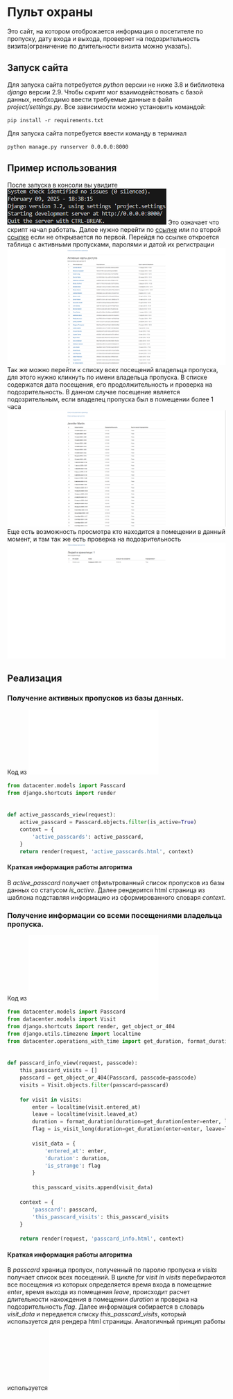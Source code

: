 # Пульт охраны


Это сайт, на котором отоброжается информация о посетителе по пропуску, дату входа и выхода, проверяет на подозрительность визита(ограничение по длительности визита можно указать).


## Запуск сайта


Для запуска сайта потребуется *python* версии не ниже 3.8 и библиотека *django* версии 2.9. Чтобы скрипт мог взаимодействовать с базой данных, необходимо ввести требуемые данные в файл *project/settings.py*. 
Все зависимости можно установить командой:
```
pip install -r requirements.txt
```

Для запуска сайта потребуется ввести команду в терминал
```
python manage.py runserver 0.0.0.0:8000
```


## Пример использования


После запуска в консоли вы увидите ![Картинка](img/image.png) 
Это означает что скрипт начал работать. Далее нужно перейти по [ссылке](http://0.0.0.0:8000) или по второй [ссылке](http://127.0.0.1:8000) если не открывается по первой.
Перейдя по ссылке откроется таблица с активными пропусками, паролями и датой их регистрации ![Картинка](img/image-3.png) Так же можно перейти к списку всех посещений владельца пропуска, для этого нужно кликнуть по имени владельца пропуска. В списке содержатся дата посещения, его продолжительность и проверка на подозрительность. В данном случае посещение является подозрительным, если владелец пропуска был в помещении более 1 часа ![Картинка](img/image-1.png) Еще есть возможность просмотра кто находится в помещении в данный момент, и там так же есть проверка на подозрительность ![Картинка](img/image-2.png)


## Реализация


### Получение активных пропусков из базы данных.
Код из ![файла](datacenter/active_passcards_view.py)
```python
from datacenter.models import Passcard
from django.shortcuts import render


def active_passcards_view(request):
    active_passcard = Passcard.objects.filter(is_active=True)
    context = {
        'active_passcards': active_passcard,
    }
    return render(request, 'active_passcards.html', context)

```

#### Краткая информация работы алгоритма

В *active_passcard* получает отфильтрованный список пропусков из базы данных со статусом *is_active*. Далее рендерится html страница из шаблона подставляя информацию из сформированного словаря *context*.



### Получение информации со всеми посещениями владельца пропуска.
Код из ![файла](datacenter/passcard_info_view.py)
```python
from datacenter.models import Passcard
from datacenter.models import Visit
from django.shortcuts import render, get_object_or_404
from django.utils.timezone import localtime
from datacenter.operations_with_time import get_duration, format_duration, is_visit_long


def passcard_info_view(request, passcode):
    this_passcard_visits = []
    passcard = get_object_or_404(Passcard, passcode=passcode)
    visits = Visit.objects.filter(passcard=passcard)

    for visit in visits:
        enter = localtime(visit.entered_at)
        leave = localtime(visit.leaved_at)
        duration = format_duration(duration=get_duration(enter=enter, leave=leave))
        flag = is_visit_long(duration=get_duration(enter=enter, leave=leave), minutes=60)

        visit_data = {
            'entered_at': enter,
            'duration': duration,
            'is_strange': flag
        }

        this_passcard_visits.append(visit_data)

    context = {
        'passcard': passcard,
        'this_passcard_visits': this_passcard_visits
    }

    return render(request, 'passcard_info.html', context)

```

#### Краткая информация работы алгоритма

В *passcard* храница пропуск, полученный по паролю пропуска и *visits* получает список всех посещений. В цикле *for visit in visits* перебираются все посещения из которых определяется время входа в помещение *enter*, время выхода из помещения *leave*, происходит расчет длительности нахождения в помещении *duration* и проверка на подозрительность *flag*. Далее информация собирается в словарь *visit_data* и передается списку *this_passcard_visits*, который используется для рендера html страницы.
Аналогичный принцип работы используется ![здесь](datacenter/storage_information_view.py)
